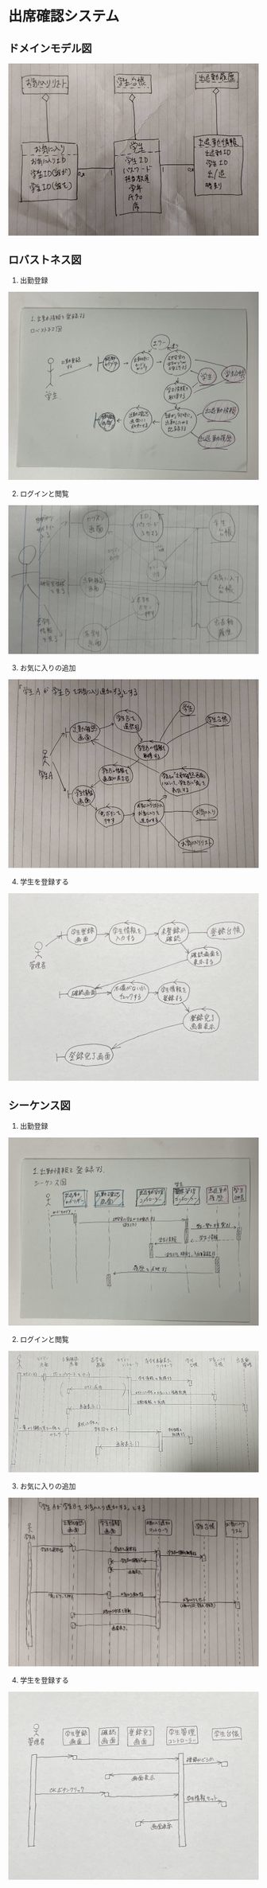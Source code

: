 # 出席確認システム 
## ドメインモデル図
<img src="domain_model.jpg">

## ロバストネス図
1. 出勤登録
<img src="robustness1.jpg">

2. ログインと閲覧
<img src="robustness2.jpg">

3. お気に入りの追加
<img src="robustness3.jpg">

4. 学生を登録する
<img src="robustness4.jpg">

## シーケンス図
1. 出勤登録
<img src="sequence1.jpg">

2. ログインと閲覧
<img src="sequence2.jpg">

3. お気に入りの追加
<img src="sequence3.jpg">

4. 学生を登録する
<img src="sequence4.jpg">
